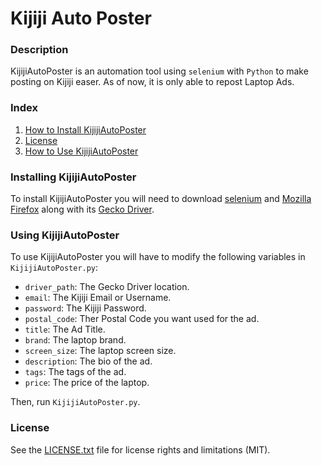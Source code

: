 # Kijiji Auto Poster

### Description
KijijiAutoPoster is an automation tool using `selenium` with `Python` to make posting on Kijiji easer. As of now, it is only able to repost Laptop Ads.

### Index
1. [How to Install KijijiAutoPoster](#installing-kijijiautoposter)
2. [License](#license)
3. [How to Use KijijiAutoPoster](#using-kijijiautoposter)


### Installing KijijiAutoPoster
To install KijijiAutoPoster you will need to download [selenium](https://pypi.org/project/selenium/) and [Mozilla Firefox](https://www.mozilla.org/en-CA/firefox/new/) along with its [Gecko Driver](https://github.com/mozilla/geckodriver/releases).

### Using KijijiAutoPoster
To use KijijiAutoPoster you will have to modify the following variables in `KijijiAutoPoster.py`:
- `driver_path`: The Gecko Driver location.
- `email`: The Kijiji Email or Username.
- `password`: The Kijiji Password.
- `postal_code`: Ther Postal Code you want used for the ad.
- `title`: The Ad Title.
- `brand`: The laptop brand.
- `screen_size`: The laptop screen size.
- `description`: The bio of the ad.
- `tags`: The tags of the ad.
- `price`: The price of the laptop.

Then, run `KijijiAutoPoster.py`.

### License
See the [LICENSE.txt](LICENSE.txt) file for license rights and limitations (MIT).

